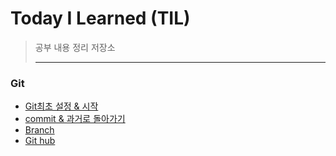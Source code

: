 # Today I Learned (TIL)
>공부 내용 정리 저장소
>
>------
>
### Git
* [Git최초 설정 & 시작](https://github.com/taxk92/TIL/blob/main/Git/Git%20%EC%B5%9C%EC%B4%88%EC%84%A4%EC%A0%95%20%26%20%EC%8B%9C%EC%9E%91.md)
* [commit & 과거로 돌아가기](https://github.com/taxk92/TIL/blob/main/Git/commit%20%26%20%EA%B3%BC%EA%B1%B0%EB%A1%9C%20%EB%8F%8C%EC%95%84%EA%B0%80%EA%B8%B0.md)
* [Branch](https://github.com/taxk92/TIL/blob/main/Git/Branch.md)
* [Git hub](https://github.com/taxk92/TIL/blob/main/Git/github.md)
